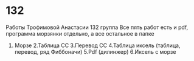 # 132
Работы Трофимовой Анастасии 132 группа
Все пять работ есть и pdf, программа морзянки отдельно, а все остальное в папке
1. Морзе
2.Таблица СС
3.Перевод СС
4.Таблица иксель (таблица, перевод, ряд Фиббоначи)
5.Pdf (дилинжер)
6.Иксель с морзе
